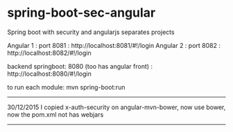 # spring-boot-sec-angular
Spring boot with security and angularjs separates projects

Angular 1 : port 8081 : http://localhost:8081/#!/login
Angular 2 : port 8082 : http://localhost:8082/#!/login

backend springboot: 8080  (too has angular front) : http://localhost:8080/#!/login

to run each module:
mvn spring-boot:run

---------------------------------------
30/12/2015
I copied x-auth-security on angular-mvn-bower, now use bower,  now  the pom.xml not has webjars

-------------------------------------------
 

